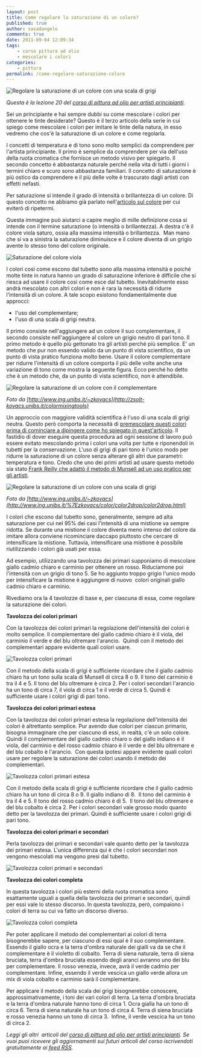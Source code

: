 ```yaml
---
layout: post
title: Come regolare la saturazione di un colore?
published: true
author: sasadangelo
comments: true
date: 2011-09-04 12:09:34
tags:
    - corso pittura ad olio
    - mescolare i colori
categories:
    - pittura
permalink: /come-regolare-saturazione-colore
---
```


![Regolare la saturazione di un colore con una scala di grigi](https://www.disegnoepittura.it/wp-content/uploads/regolare-saturazione-scala-grigi.jpg "Regolare la saturazione di un colore con una scala di grigi")

_Questa è la lezione 20 del [corso di pittura ad olio per artisti principianti](https://www.disegnoepittura.it/corso-pittura-olio-artisti-principianti-2/)._

Sei un principiante e hai sempre dubbi su come mescolare i colori per ottenere le tinte desiderate? Questo è il terzo articolo della serie in cui spiego come mescolare i colori per imitare le tinte della natura, in esso vedremo che cos'è la saturazione di un colore e come regolarla.

I concetti di temperatura e di tono sono molto semplici da comprendere per l'artista principiante. Il primo è semplice da comprendere per via dell'uso della ruota cromatica che fornisce un metodo visivo per spiegarlo. Il secondo concetto è abbastanza naturale perché nella vita di tutti i giorni i termini chiaro e scuro sono abbastanza familiari. Il concetto di saturazione è più ostico da comprendere e il più delle volte è trascurato dagli artisti con effetti nefasti.

Per saturazione si intende il grado di intensità o brillantezza di un colore. Di questo concetto ne abbiamo già parlato nell'[articolo sul colore](https://www.disegnoepittura.it/colore/) per cui eviterò di ripetermi.

Questa immagine può aiutarci a capire meglio di mille definizione cosa si intende con il termine saturazione (o intensità o brillantezza). A destra c'è il colore viola saturo, ossia alla massima intensità o brillantezza.  Man mano che si va a sinistra la saturazione diminuisce e il colore diventa di un grigio avente lo stesso tono del colore originale.

![Saturazione del colore viola](https://www.disegnoepittura.it/wp-content/uploads/albero-munsell-saturazione-viola.jpg "Saturazione del colore viola")

I colori così come escono dal tubetto sono alla massima intensità e poiché molte tinte in natura hanno un grado di saturazione inferiore è difficile che si riesca ad usare il colore così come esce dal tubetto. Inevitabilmente esso andrà mescolato con altri colori e non è rara la necessità di ridurre l'intensità di un colore. A tale scopo esistono fondamentalmente due approcci:

- l'uso del complementare;
- l'uso di una scala di grigi neutra.

Il primo consiste nell'aggiungere ad un colore il suo complementare, il secondo consiste nell'aggiungere al colore un grigio neutro di pari tono. Il primo metodo è quello più gettonato tra gli artisti perché più semplice. E' un metodo che pur non essendo valido da un punto di vista scientifico, da un punto di vista pratico funziona molto bene. Usare il colore complementare per ridurre l'intensità di un colore comporta il più delle volte anche una variazione di tono come mostra la seguente figura. Ecco perché ho detto che è un metodo che, da un punto di vista scientifico, non è attendibile.

![Regolare la saturazione di un colore con il complementare](https://www.disegnoepittura.it/wp-content/uploads/regolare-saturazione-colore-complementare.jpg "Regolare la saturazione di un colore con il complementare")

_Foto da [http://www.ing.unibs.it/~zkovacs](http://zsolt-kovacs.unibs.it/colormixingtools)_

Un approccio con maggiore validità scientifica è l'uso di una scala di grigi neutra. Questo però comporta la necessità di [premescolare questi colori prima di cominciare a dipingere come ho spiegato in quest'articolo](https://www.disegnoepittura.it/come-mescolare-colori-realizzare-chiaroscuro/). Il fastidio di dover eseguire questa procedura ad ogni sessione di lavoro può essere evitato mescolando prima i colori una volta per tutte e riponendoli in tubetti per la conservazione. L'uso di grigi di pari tono è l'unico modo per ridurre la saturazione di un colore senza alterare gli altri due parametri: temperatura e tono. Credo che uno dei primi artisti ad usare questo metodo sia stato [Frank Reilly che adattò il metodo di Munsell ad un uso pratico per gli artisti](https://www.disegnoepittura.it/munsell-color-system/).

![Regolare la saturazione di un colore con una scala di grigi](https://www.disegnoepittura.it/wp-content/uploads/regolare-saturazione-scala-grigi.jpg "Regolare la saturazione di un colore con una scala di grigi")

_Foto da [http://www.ing.unibs.it/~zkovacs](http://www.ing.unibs.it/%7Ezkovacs/color/color2drop/color2drop.html)_

I colori che escono dal tubetto sono, generalmente, sempre ad alta saturazione per cui nel 95% dei casi l'intensità di una mistione va sempre ridotta. Se durante una mistione il colore diventa meno intenso del colore da imitare allora conviene ricominciare daccapo piuttosto che cercare di intensificare la mistione. Tuttavia, intensificare una mistione è possibile riutilizzando i colori già usati per essa.

Ad esempio, utilizzando una tavolozza dei primari supponiamo di mescolare giallo cadmio chiaro e carminio per ottenere un rosso. Riduciamone poi l'intensità con un grigio di tono 5. Se ho aggiunto troppo grigio l'unico modo per intensificare la mistione è aggiungere di nuovo  colori originali giallo cadmio chiaro e carminio.

Rivediamo ora la 4 tavolozze di base e, per ciascuna di essa, come regolare la saturazione dei colori.

**Tavolozza dei colori primari**

Con la tavolozza dei colori primari la regolazione dell'intensità dei colori è molto semplice. Il complementare del giallo cadmio chiaro è il viola, del carminio il verde e del blu oltremare l'arancio.  Quindi con il metodo dei complementari appare evidente quali colori usare.

![Tavolozza colori primari](https://www.disegnoepittura.it/wp-content/uploads/tavolozza-colori-primari.jpg "Tavolozza colori primari")

Con il metodo della scala di grigi è sufficiente ricordare che il giallo cadmio chiaro ha un tono sulla scala di Munsell di circa 8 o 9. Il tono del carminio è tra il 4 e 5. Il tono del blu oltremare è circa 2. Per i colori secondari l'arancio ha un tono di circa 7, il viola di circa 1 e il verde di circa 5. Quindi è sufficiente usare i colori grigi di pari tono.

**Tavolozza dei colori primari estesa**

Con la tavolozza dei colori primari estesa la regolazione dell'intensità dei colori è altrettanto semplice. Pur avendo due colori per ciascun primario, bisogna immaginare che per ciascuno di essi, in realtà, c'è un solo colore. Quindi il complementare del giallo cadmio chiaro o del giallo indiano è il viola, del carminio e del rosso cadmio chiaro è il verde e del blu oltremare e del blu cobalto è l'arancio.  Con questa ipotesi appare evidente quali colori usare per regolare la saturazione dei colori usando il metodo dei complementari.

![Tavolozza colori primari estesa](https://www.disegnoepittura.it/wp-content/uploads/tavolozza-colori-primari-estesa.jpg "Tavolozza colori primari estesa")

Con il metodo della scala di grigi è sufficiente ricordare che il giallo cadmio chiaro ha un tono di circa 8 o 9. Il giallo indiano di 8.  Il tono del carminio è tra il 4 e 5. Il tono del rosso cadmio chiaro è di 5.  Il tono del blu oltremare e del blu cobalto è circa 2. Per i colori secondari vale grosso modo quanto detto per la tavolozza dei primari. Quindi è sufficiente usare i colori grigi di pari tono.

**Tavolozza dei colori primari e secondari**

Perla tavolozza dei primari e secondari vale quanto detto per la tavolozza dei primari estesa. L'unica differenza qui è che i colori secondari non vengono mescolati ma vengono presi dal tubetto.

![Tavolozza colori primari e secondari](https://www.disegnoepittura.it/wp-content/uploads/tavolozza-colori-primari-secondari.jpg "Tavolozza colori primari e secondari")

**Tavolozza dei colori completa**

In questa tavolozza i colori più esterni della ruota cromatica sono esattamente uguali a quella della tavolozza dei primari e secondari, quindi per essi vale lo stesso discorso. In questa tavolozza, però, compaiono i colori di terra su cui va fatto un discorso diverso.

![Tavolozza colori completa](https://www.disegnoepittura.it/wp-content/uploads/tavolozza-colori-completa.jpg "Tavolozza colori completa")

Per poter applicare il metodo dei complementari ai colori di terra bisognerebbe sapere, per ciascuno di essi qual è il suo complementare. Essendo il giallo ocra e la terra d'ombra naturale dei gialli va da se che il complementare è il violetto di cobalto. Terra di siena naturale, terra di siena bruciata, terra d'ombra bruciata essendo degli aranci avranno uno dei blu per complementare. Il rosso venezia, invece, avrà il verde cadmio per complementare. Infine, essendo il verde vescica un giallo verde allora un mix di viola cobalto e carminio sarà il complementare.

Per applicare il metodo della scala dei grigi bisognerebbe conoscere, approssimativamente, i toni dei vari colori di terra. La terra d'ombra bruciata e la terra d'ombra naturale hanno tono di circa 1. Ocra gialla ha un tono di circa 6. Terra di siena naturale ha un tono di circa 4. Terra di siena bruciata e rosso venezia hanno un tono di circa 3.  Infine, il verde vescica ha un tono di circa 2.

_Leggi gli altri  articoli del [corso di pittura ad olio per artisti principianti](https://www.disegnoepittura.it/corso-pittura-olio-artisti-principianti-2/). Se vuoi puoi ricevere gli aggiornamenti sui futuri articoli del corso iscrivendoti gratuitamente ai [feed RSS](http://feeds2.feedburner.com/DisegnoPittura)._
